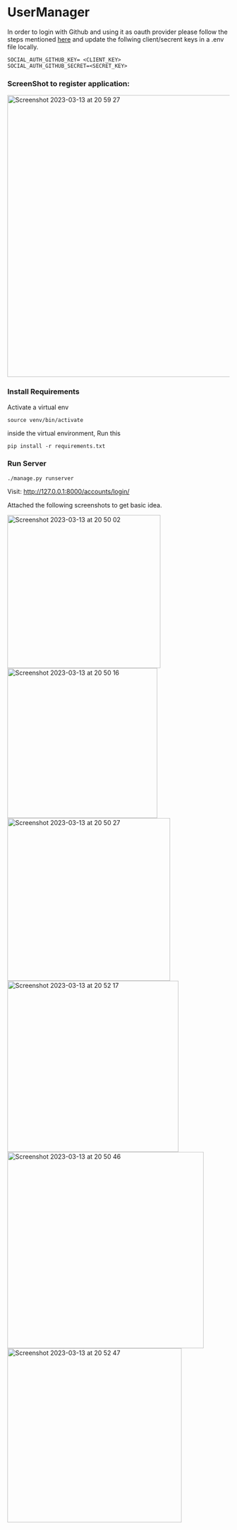 # UserManager

In order to login with Github and using it as oauth provider please follow the steps mentioned [here](https://idp.miniorange.com/login-using-github-as-oauth-server/) and update the follwing client/secrent keys in a .env file locally. 

```
SOCIAL_AUTH_GITHUB_KEY= <CLIENT_KEY>
SOCIAL_AUTH_GITHUB_SECRET=<SECRET_KEY>
```


### ScreenShot to register application:



<img width="639" alt="Screenshot 2023-03-13 at 20 59 27" src="https://user-images.githubusercontent.com/7334669/224819158-bc1fb039-e004-4a49-bafc-29651e4ffc61.png">


### Install Requirements

Activate a virtual env 

```
source venv/bin/activate
```

inside the virtual environment, Run this 

`pip install -r requirements.txt`

### Run Server
```
./manage.py runserver

```
Visit: http://127.0.0.1:8000/accounts/login/

Attached the following screenshots to get basic idea. 




<img width="347" alt="Screenshot 2023-03-13 at 20 50 02" src="https://user-images.githubusercontent.com/7334669/224816676-771295ca-cfe7-4c30-8993-7e3e9860e0dd.png">


<img width="340" alt="Screenshot 2023-03-13 at 20 50 16" src="https://user-images.githubusercontent.com/7334669/224816737-fbc019f5-cfdb-4a11-8bcb-5eaf3fc94d28.png">
<img width="369" alt="Screenshot 2023-03-13 at 20 50 27" src="https://user-images.githubusercontent.com/7334669/224816785-ddfce936-129b-402a-81a2-cc416a9066dd.png">
<img width="388" alt="Screenshot 2023-03-13 at 20 52 17" src="https://user-images.githubusercontent.com/7334669/224817127-970cd5d2-7b7d-40c7-8671-1f6adf2014c6.png">
<img width="445" alt="Screenshot 2023-03-13 at 20 50 46" src="https://user-images.githubusercontent.com/7334669/224816839-7de28b7e-e2f6-4ccd-9028-c329b3d1787f.png">

<img width="395" alt="Screenshot 2023-03-13 at 20 52 47" src="https://user-images.githubusercontent.com/7334669/224817205-2df558b0-4da3-477d-90f5-c8fc05b40310.png">
